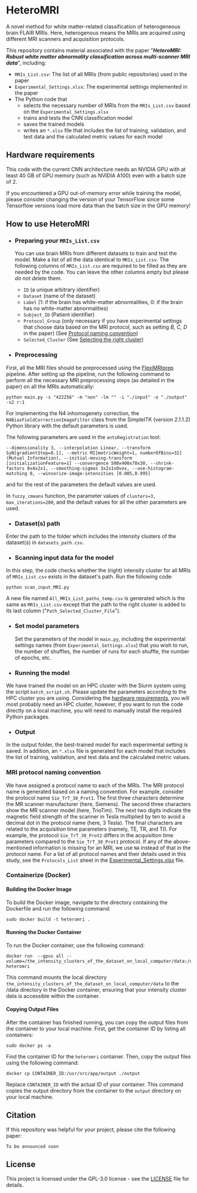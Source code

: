 # HeteroMRI
A novel method for white matter-related classification of heterogeneous brain FLAIR MRIs. Here, heterogenous means the MRIs are acquired using different MRI scanners and acquisition protocols.

This repository contains material associated with the paper "***HeteroMRI: Robust white matter abnormality classification across multi-scanner MRI data***", including:

- `MRIs_List.csv`: The list of all MRIs (from public repositories) used in the paper 
- `Experimental_Settings.xlsx`: The experimental settings implemented in the paper
- The Python code that
  - selects the necessary number of MRIs from the `MRIs_List.csv` based on the `Experimental_Settings.xlsx`
  - trains and tests the CNN classification model
  - saves the trained models
  - writes an `*.xlsx` file that includes the list of training, validation, and test data and the calculated metric values for each model

## Hardware requirements

This code with the current CNN architecture needs an NVIDIA GPU with at least 40 GB of GPU memory (such as NVIDIA A100) even with a batch size of 2. 

If you encountered a GPU out-of-memory error while training the model, please consider changing the version of your TensorFlow since some Tensorflow versions load more data than the batch size in the GPU memory!


## How to use HeteroMRI
  - ### Preparing your `MRIs_List.csv`
    You can use brain MRIs from different datasets to train and test the model. Make a list of all the data identical to `MRIs_List.csv`. The following columns of `MRIs_List.csv` are required to be filled as they are needed by the code. You can leave the other columns empty but please _do not delete_ them. 
    + `ID` (a unique arbitrary identifier)
    + `Dataset` (name of the dataset)
    + `Label` (1: if the brain has white-matter abnormalities, 0: if the brain has no white-matter abnormalities)
    + `Subject_ID` (Patient identifier)
    + `Protocol_Group` (only necessary if you have experimental settings that choose data based on the MRI protocol, such as setting _B, C, D_ in the paper) (See [Protocol naming convention](https://github.com/ul-mds/HeteroMRI#Protocol-naming-convention))
    + `Selected_Cluster` (See [Selecting the right cluster](https://github.com/ul-mds/HeteroMRI#Selecting-the-right-cluster))
   
    
  - ### Preprocessing
First, all the MRI files should be preprocessed using the [FlexiMRIprep](https://github.com/ul-mds/FlexiMRIprep) pipeline. After setting up the pipeline, run the following command to perform all the necessary MRI preprocessing steps (as detailed in the paper) on all the MRIs automatically:
```
python main.py -s "422256" -m "non" -lm "" -i "./input" -o "./output" -s2 r:1
```
For implementing the N4 inhomogenety correction, the `N4BiasFieldCorrectionImageFilter` class from the SimpleITK (version 2.1.1.2)  Python library with the default parameters is used.

The following parameters are used in the `antsRegistration` tool: 
```
--dimensionality 3, --interpolation Linear, --transform SyN[gradientStep=0.1], --metric MI[metricWeight=1, numberOfBins=32] (Mutual Information), --initial-moving-transform [initializationFeature=1] --convergence 500x400x70x30, --shrink-factors 8x4x2x1, --smoothing-sigmas 3x2x1x0vox, --use-histogram-matching 0, --winsorize-image-intensities [0.005,0.995]
```
and for the rest of the parameters the default values are used. 

In `fuzzy_cmeans` function, the parameter values of `clusters=3, max_iterations=200`, and the default values for all the other parameters are used. 

- ### Dataset(s) path
Enter the path to the folder which includes the intensity clusters of the dataset(s) in `datasets_path.csv`.

- ### Scanning input data for the model
In this step, the code checks whether the (right) intensity cluster for all MRIs of `MRIs_List.csv` exists in the dataset's path. Run the following code:
```
python scan_input_MRI.py
```
A new file named `All_MRIs_List_paths_temp.csv` is generated which is the same as `MRIs_List.csv` except that the path to the right cluster is added to its last column ("`Path_Selected_Cluster_File`").

- ### Set model parameters
  Set the parameters of the model in `main.py`, including the experimental settings names (from `Experimental_Settings.xlsx`) that you wish to run, the number of shuffles, the number of runs for each shuffle, the number of epochs, etc.
- ### Running the model
We have trained the model on an HPC cluster with the Slurm system using the script `batch_script.sh`. Please update the parameters according to the HPC cluster you are using.
Considering the [hardware requirements](https://github.com/ul-mds/HeteroMRI#hardware-requirements), you will most probably need an HPC cluster, however, if you want to run the code directly on a local machine, you will need to manually install the required Python packages.

- ### Output
In the output folder, the best-trained model for each experimental setting is saved. In addition, an `*.xlsx` file is generated for each model that includes the list of training, validation, and test data and the calculated metric values.

### MRI protocol naming convention
We have assigned a protocol name to each of the MRIs. The MRI protocol name is generated based on a naming convention. For example, consider the protocol name `Sie_TrT_30_Prot1`. The first three characters determine the MR scanner manufacturer (here, Siemens). The second three characters show the MR scanner model (here, TrioTim). The next two digits indicate the magnetic field strength of the scanner in Tesla multiplied by ten to avoid a decimal dot in the protocol name (here, 3 Tesla). The final characters are related to the acquisition time parameters (namely, TE, TR, and TI). For example, the protocol `Sie_TrT_30_Prot2` differs in the acquisition time parameters compared to the `Sie_TrT_30_Prot1` protocol. If any of the above-mentioned information is missing for an MRI, we use `NA` instead of that in the protocol name. For a list of all protocol names and their details used in this study, see the `Protocols_List` sheet in the [Experimental_Settings.xlsx](https://github.com/ul-mds/HeteroMRI/raw/refs/heads/main/Experimental_Settings.xlsx) file.

### Containerize (Docker)
#### Building the Docker Image
To build the Docker image, navigate to the directory containing the Dockerfile and run the following command:
```
sudo docker build -t heteromri .
```
#### Running the Docker Container
To run the Docker container, use the following command:
```
docker run  --gpus all --volume=/the_intensity_clusters_of_the_dataset_on_local_computer/data:/data heteromri
```
This command mounts the local directory `the_intensity_clusters_of_the_dataset_on_local_computer/data` to the /data directory in the Docker container, ensuring that your intensity cluster data is accessible within the container.

#### Copying Output Files
After the container has finished running, you can copy the output files from the container to your local machine. First, get the container ID by listing all containers:
```
sudo docker ps -a
```
Find the container ID for the `heteromri` container. Then, copy the output files using the following command:
```
docker cp CONTAINER_ID:/usr/src/app/output ./output
```
Replace `CONTAINER_ID` with the actual ID of your container. This command copies the output directory from the container to the `output` directory on your local machine.

## Citation
If this repository was helpful for your project, please cite the following paper:
```
To be announced soon
```

## License
This project is licensed under the GPL-3.0 license - see the [LICENSE](LICENSE) file for details.

